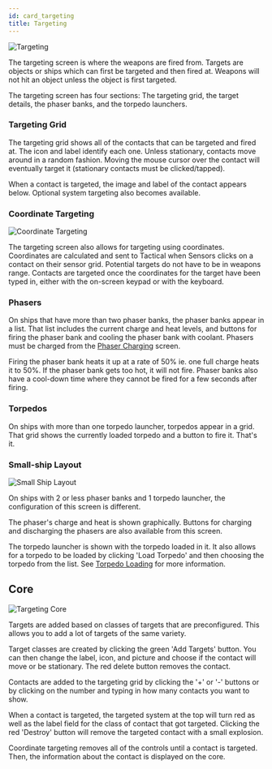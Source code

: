 ```yaml
---
id: card_targeting
title: Targeting
---
```


![Targeting](/img/card_targeting_1.jpg)

The targeting screen is where the weapons are fired from. Targets are objects or
ships which can first be targeted and then fired at. Weapons will not hit an
object unless the object is first targeted.

The targeting screen has four sections: The targeting grid, the target details,
the phaser banks, and the torpedo launchers.

### Targeting Grid

The targeting grid shows all of the contacts that can be targeted and fired at.
The icon and label identify each one. Unless stationary, contacts move around in
a random fashion. Moving the mouse cursor over the contact will eventually
target it (stationary contacts must be clicked/tapped).

When a contact is targeted, the image and label of the contact appears below.
Optional system targeting also becomes available.

### Coordinate Targeting

![Coordinate Targeting](/img/card_targeting_3.jpg)

The targeting screen also allows for targeting using coordinates. Coordinates
are calculated and sent to Tactical when Sensors clicks on a contact on their
sensor grid. Potential targets do not have to be in weapons range. Contacts are
targeted once the coordinates for the target have been typed in, either with the
on-screen keypad or with the keyboard.

### Phasers

On ships that have more than two phaser banks, the phaser banks appear in a
list. That list includes the current charge and heat levels, and buttons for
firing the phaser bank and cooling the phaser bank with coolant. Phasers must be
charged from the [Phaser Charging](/docs/card_phaser_charging) screen.

Firing the phaser bank heats it up at a rate of 50% ie. one full charge heats it
to 50%. If the phaser bank gets too hot, it will not fire. Phaser banks also
have a cool-down time where they cannot be fired for a few seconds after firing.

### Torpedos

On ships with more than one torpedo launcher, torpedos appear in a grid. That
grid shows the currently loaded torpedo and a button to fire it. That's it.

### Small-ship Layout

![Small Ship Layout](/img/card_targeting_2.jpg)

On ships with 2 or less phaser banks and 1 torpedo launcher, the configuration
of this screen is different.

The phaser's charge and heat is shown graphically. Buttons for charging and
discharging the phasers are also available from this screen.

The torpedo launcher is shown with the torpedo loaded in it. It also allows for
a torpedo to be loaded by clicking 'Load Torpedo' and then choosing the torpedo
from the list. See [Torpedo Loading](/docs/card_torpedo_loading) for more
information.

## Core

![Targeting Core](/img/core_targeting.jpg)

Targets are added based on classes of targets that are preconfigured. This
allows you to add a lot of targets of the same variety.

Target classes are created by clicking the green 'Add Targets' button. You can
then change the label, icon, and picture and choose if the contact will move or
be stationary. The red delete button removes the contact.

Contacts are added to the targeting grid by clicking the '+' or '-' buttons or
by clicking on the number and typing in how many contacts you want to show.

When a contact is targeted, the targeted system at the top will turn red as well
as the label field for the class of contact that got targeted. Clicking the red
'Destroy' button will remove the targeted contact with a small explosion.

Coordinate targeting removes all of the controls until a contact is targeted.
Then, the information about the contact is displayed on the core.
